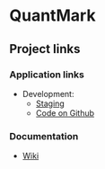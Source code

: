 # QuantMark

## Project links

### Application links
* Development:
  * [Staging](https://ohtup-staging.cs.helsinki.fi/qleader/)
  * [Code on Github](https://github.com/quantum-ohtu/WebMark2)
    
### Documentation
* [Wiki](https://github.com/quantum-ohtu/QuantMark/wiki)
